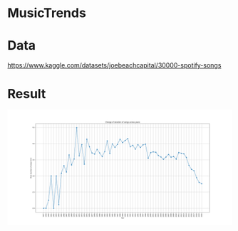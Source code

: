 # MusicTrends


# Data
https://www.kaggle.com/datasets/joebeachcapital/30000-spotify-songs

# Result
![Alt text](/SongDuration.png?raw=true "Songs duration over years")